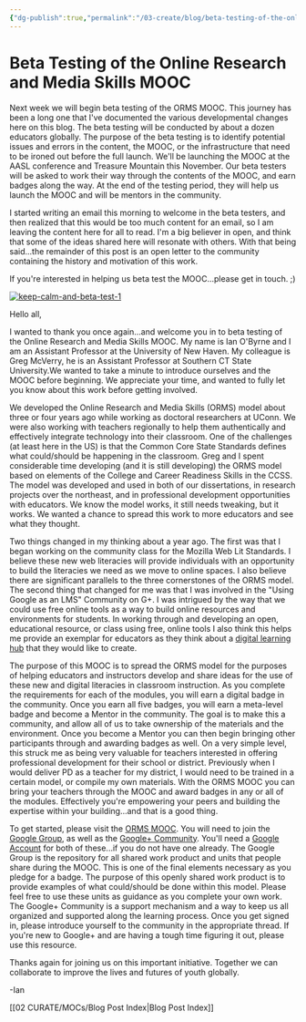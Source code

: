 ```yaml
---
{"dg-publish":true,"permalink":"/03-create/blog/beta-testing-of-the-online-research-and-media-skills-mooc/","title":"Beta Testing of the Online Research and Media Skills MOOC","tags":["digital-literacies","mooc","online-collaborative-inquiry","online-content-construction","online-reading-comprehension","orms","webliteracy"]}
---
```


# Beta Testing of the Online Research and Media Skills MOOC

Next week we will begin beta testing of the ORMS MOOC. This journey has been a long one that I've documented the various developmental changes here on this blog. The beta testing will be conducted by about a dozen educators globally. The purpose of the beta testing is to identify potential issues and errors in the content, the MOOC, or the infrastructure that need to be ironed out before the full launch. We'll be launching the MOOC at the AASL conference and Treasure Mountain this November. Our beta testers will be asked to work their way through the contents of the MOOC, and earn badges along the way. At the end of the testing period, they will help us launch the MOOC and will be mentors in the community.

I started writing an email this morning to welcome in the beta testers, and then realized that this would be too much content for an email, so I am leaving the content here for all to read. I'm a big believer in open, and think that some of the ideas shared here will resonate with others. With that being said...the remainder of this post is an open letter to the community containing the history and motivation of this work.

If you're interested in helping us beta test the MOOC...please get in touch. ;)

[![keep-calm-and-beta-test-1](images/keep-calm-and-beta-test-1-257x300.png)](http://wiobyrne.com/wp-content/uploads/2013/10/keep-calm-and-beta-test-1.png)

Hello all,

I wanted to thank you once again...and welcome you in to beta testing of the Online Research and Media Skills MOOC. My name is Ian O'Byrne and I am an Assistant Professor at the University of New Haven. My colleague is Greg McVerry, he is an Assistant Professor at Southern CT State University.We wanted to take a minute to introduce ourselves and the MOOC before beginning. We appreciate your time, and wanted to fully let you know about this work before getting involved.

We developed the Online Research and Media Skills (ORMS) model about three or four years ago while working as doctoral researchers at UConn. We were also working with teachers regionally to help them authentically and effectively integrate technology into their classroom. One of the challenges (at least here in the US) is that the Common Core State Standards defines what could/should be happening in the classroom. Greg and I spent considerable time developing (and it is still developing) the ORMS model based on elements of the College and Career Readiness Skills in the CCSS. The model was developed and used in both of our dissertations, in research projects over the northeast, and in professional development opportunities with educators. We know the model works, it still needs tweaking, but it works. We wanted a chance to spread this work to more educators and see what they thought.

Two things changed in my thinking about a year ago. The first was that I began working on the community class for the Mozilla Web Lit Standards. I believe these new web literacies will provide individuals with an opportunity to build the literacies we need as we move to online spaces. I also believe there are significant parallels to the three cornerstones of the ORMS model. The second thing that changed for me was that I was involved in the "Using Google as an LMS" Community on G+. I was intrigued by the way that we could use free online tools as a way to build online resources and environments for students. In working through and developing an open, educational resource, or class using free, online tools I also think this helps me provide an exemplar for educators as they think about a [digital learning hub](http://wiobyrne.com/use-google-sites-for-educators-to-build-your-own-digital-learning-hub/) that they would like to create.

The purpose of this MOOC is to spread the ORMS model for the purposes of helping educators and instructors develop and share ideas for the use of these new and digital literacies in classroom instruction. As you complete the requirements for each of the modules, you will earn a digital badge in the community. Once you earn all five badges, you will earn a meta-level badge and become a Mentor in the community. The goal is to make this a community, and allow all of us to take ownership of the materials and the environment. Once you become a Mentor you can then begin bringing other participants through and awarding badges as well. On a very simple level, this struck me as being very valuable for teachers interested in offering professional development for their school or district. Previously when I would deliver PD as a teacher for my district, I would need to be trained in a certain model, or compile my own materials. With the ORMS MOOC you can bring your teachers through the MOOC and award badges in any or all of the modules. Effectively you're empowering your peers and building the expertise within your building...and that is a good thing.

To get started, please visit the [ORMS MOOC](https://sites.google.com/site/ormsmodel/). You will need to join the [Google Group](https://groups.google.com/forum/#!forum/ormsclass), as well as the [Google+ Community](https://plus.google.com/communities/109374663190019101967?utm_source=chrome_ntp_icon&utm_medium=chrome_app&utm_campaign=chrome). You'll need a [Google Account](https://accounts.google.com/SignUp) for both of these...if you do not have one already. The Google Group is the repository for all shared work product and units that people share during the MOOC. This is one of the final elements necessary as you pledge for a badge. The purpose of this openly shared work product is to provide examples of what could/should be done within this model. Please feel free to use these units as guidance as you complete your own work. The Google+ Community is a support mechanism and a way to keep us all organized and supported along the learning process. Once you get signed in, please introduce yourself to the community in the appropriate thread. If you're new to Google+ and are having a tough time figuring it out, please use this resource.

Thanks again for joining us on this important initiative. Together we can collaborate to improve the lives and futures of youth globally.

\-Ian

[[02 CURATE/MOCs/Blog Post Index\|Blog Post Index]]